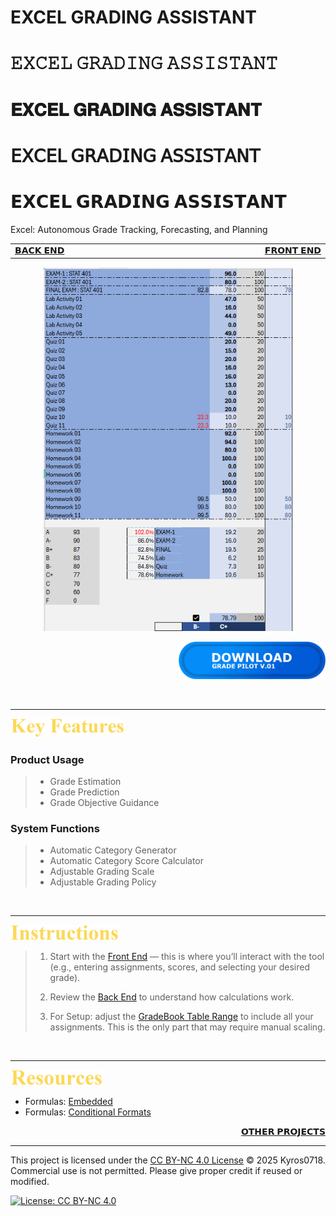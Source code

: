 # EXCEL GRADING ASSISTANT
# 𝙴𝚇𝙲𝙴𝙻 𝙶𝚁𝙰𝙳𝙸𝙽𝙶 𝙰𝚂𝚂𝙸𝚂𝚃𝙰𝙽𝚃
# 𝐄𝐗𝐂𝐄𝐋 𝐆𝐑𝐀𝐃𝐈𝐍𝐆 𝐀𝐒𝐒𝐈𝐒𝐓𝐀𝐍𝐓
# 𝖤𝖷𝖢𝖤𝖫 𝖦𝖱𝖠𝖣𝖨𝖭𝖦 𝖠𝖲𝖲𝖨𝖲𝖳𝖠𝖭𝖳
# 𝗘𝗫𝗖𝗘𝗟 𝗚𝗥𝗔𝗗𝗜𝗡𝗚 𝗔𝗦𝗦𝗜𝗦𝗧𝗔𝗡𝗧


Excel: Autonomous Grade Tracking, Forecasting, and Planning

<table>
  <tr>
    <td width="500px" align="left">
      <a href="./panel_backend.md">𝗕𝗔𝗖𝗞 𝗘𝗡𝗗</a>
    </td>
    <td width="500px" align="right">
      <a href="./panel_frontend.md">𝗙𝗥𝗢𝗡𝗧 𝗘𝗡𝗗</a>
    </td>
  </tr>
</table>

<div align="center">
  <img src=./images/GradePilotRepresentation.png width=400>
</div>

<div align="right">

[<img src=./images/Download%20Button%20LDA.png height=60> ](https://github.com/Kyros0718/Grade_Pilot/releases/download/GradePilot_v1.1.0/GradePilot_v1.1.0.xlsx)

</div>

<br>

****

[<img src=./images/cw_key_features.png height=30>](./README.md)

### Product Usage
> - Grade Estimation 
> - Grade Prediction
> - Grade Objective Guidance
 
### System Functions
> - Automatic Category Generator 
> - Automatic Category Score Calculator 
> - Adjustable Grading Scale 
> - Adjustable Grading Policy 

<br>

****

[<img src=./images/cw_instructions.png height=25> ](./README.md)

> 1. Start with the [Front End](./panel_frontend.md) — this is where you’ll interact with the tool (e.g., entering assignments, scores, and selecting your desired grade).
>
> 2. Review the [Back End](./panel_backend.md) to understand how calculations work.
>
> 3. For Setup: adjust the [GradeBook Table Range](./panel_backend.md#gradebook-range-semi-automatic-setup-required) to include all your assignments. This is the only part that may require manual scaling.


<br>

****

[<img src=./images/cw_resources.png height=25> ](./README.md)

- Formulas: [Embedded](./formulas_embedded.md)
- Formulas: [Conditional Formats](./formulas_conditional_format.md)

<div align="right">
  
  [𝗢𝗧𝗛𝗘𝗥 𝗣𝗥𝗢𝗝𝗘𝗖𝗧𝗦](https://github.com/Kyros0718/Excel_Projects/blob/main/README.md)
  
</div>

****

This project is licensed under the [CC BY-NC 4.0 License](./LICENSE) © 2025 Kyros0718.  
Commercial use is not permitted. Please give proper credit if reused or modified.

[![License: CC BY-NC 4.0](https://img.shields.io/badge/License-CC%20BY--NC%204.0-lightgrey.svg)](https://creativecommons.org/licenses/by-nc/4.0/)

